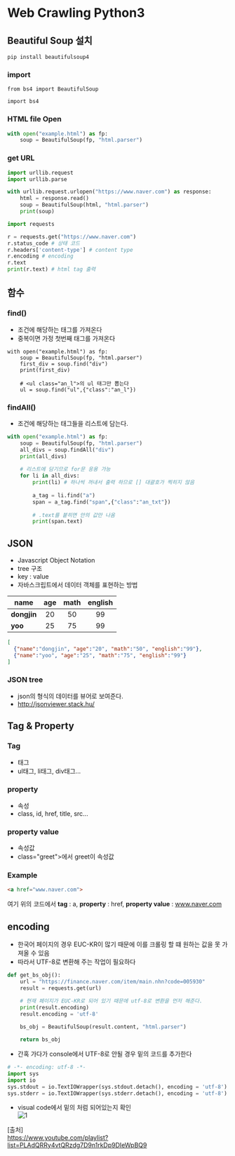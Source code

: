 # Web Crawling Python3

## Beautiful Soup 설치
```
pip install beautifulsoup4
```

### import
```
from bs4 import BeautifulSoup
```
```
import bs4
```

### HTML file Open
```python
with open("example.html") as fp:
    soup = BeautifulSoup(fp, "html.parser")
```

### get URL
```python
import urllib.request
import urllib.parse

with urllib.request.urlopen("https://www.naver.com") as response:
    html = response.read()
    soup = BeautifulSoup(html, "html.parser")
    print(soup)
```
```python 
import requests

r = requests.get("https://www.naver.com")
r.status_code # 상태 코드
r.headers['content-type'] # content type
r.encoding # encoding
r.text
print(r.text) # html tag 출력
```


## 함수

### find()
- 조건에 해당하는 태그를 가져온다
- 중복이면 가정 첫번째 태그를 가져온다
```
with open("example.html") as fp:
    soup = BeautifulSoup(fp, "html.parser")
    first_div = soup.find("div")
    print(first_div)
    
    # <ul class="an_l">의 ul 태그만 뽑는다
    ul = soup.find("ul",{"class":"an_l"})
```
### findAll()
- 조건에 해당하는 태그들을 리스트에 담는다.
```python
with open("example.html") as fp:
    soup = BeautifulSoup(fp, "html.parser")
    all_divs = soup.findAll("div")
    print(all_divs)
    
    # 리스트에 담기므로 for문 응용 가능
    for li in all_divs:
        print(li) # 하나씩 꺼내서 출력 하므로 [] 대괄호가 찍히지 않음
    
        a_tag = li.find("a")
        span = a_tag.find("span",{"class":"an_txt"})
    
        # .text를 붙히면 안의 값만 나옴
        print(span.text)
```


## JSON
- Javascript Object Notation
- tree 구조
- key : value
- 자바스크립트에서 데이터 객체를 표현하는 방법
 
| <center>name</center> | <center>age</center> | <center>math</center> | <center>english</center> |
|:--------|:--------:|:--------:|:--------:|
|**dongjin** | <center>20</center> | <center>50</center> | <center>99</center> |
|**yoo**     | <center>25</center> | <center>75</center> | <center>99</center> |

```json
[
  {"name":"dongjin", "age":"20", "math":"50", "english":"99"},
  {"name":"yoo", "age":"25", "math":"75", "english":"99"}
]
```

### JSON tree
- json의 형식의 데이터를 뷰어로 보여준다.
- http://jsonviewer.stack.hu/

## Tag & Property 
### Tag
- 태그
- ul태그, li태그, div태그...

### property
- 속성
- class, id, href, title, src...

### property value
- 속성값
- class="greet">에서 greet이 속성값

### Example
```html
<a href="www.naver.com">
```
여기 위의 코드에서 **tag** : a, **property** : href, **property value** : www.naver.com


## encoding
- 한국어 페이지의 경우 EUC-KR이 많기 때문에 이를 크롤링 할 떄 원하는 값을 못 가져올 수 있음
- 따라서 UTF-8로 변환해 주는 작업이 필요하다
```python
def get_bs_obj():
    url = "https://finance.naver.com/item/main.nhn?code=005930"
    result = requests.get(url)

    # 현재 페이지가 EUC-KR로 되어 있기 때문에 utf-8로 변환을 먼저 해준다.
    print(result.encoding)
    result.encoding = 'utf-8'
    
    bs_obj = BeautifulSoup(result.content, "html.parser")

    return bs_obj
```

- 간혹 가다가 console에서 UTF-8로 안될 경우 밑의 코드를 추가한다
```python
# -*- encoding: utf-8 -*-
import sys
import io
sys.stdout = io.TextIOWrapper(sys.stdout.detach(), encoding = 'utf-8')
sys.stderr = io.TextIOWrapper(sys.stderr.detach(), encoding = 'utf-8')
```

- visual code에서 밑의 처럼 되어있는지 확인  
![1](https://user-images.githubusercontent.com/32935365/65445744-dbaf2180-de6d-11e9-8f03-a291aef3f3c3.PNG)  




[출처]  
https://www.youtube.com/playlist?list=PLAdQRRy4vtQRzdg7D9n1rkDp9DIeWpBQ9